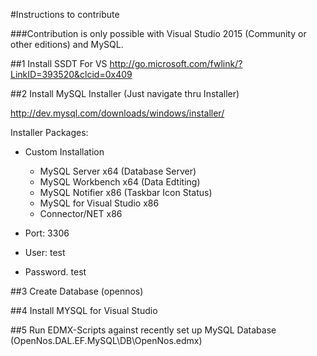 #Instructions to contribute

###Contribution is only possible with Visual Studio 2015 (Community or other editions) and MySQL.

##1 Install SSDT For VS
http://go.microsoft.com/fwlink/?LinkID=393520&clcid=0x409

##2 Install MySQL Installer (Just navigate thru Installer)

http://dev.mysql.com/downloads/windows/installer/

Installer Packages:
- Custom Installation
  - MySQL Server x64 (Database Server)
  - MySQL Workbench x64 (Data Edtiting)
  - MySQL Notifier x86 (Taskbar Icon Status)
  - MySQL for Visual Studio x86
  - Connector/NET x86
  
- Port: 3306
- User: test
- Password. test

##3 Create Database (opennos)

##4 Install MYSQL for Visual Studio

##5 Run EDMX-Scripts against recently set up MySQL Database (OpenNos.DAL.EF.MySQL\DB\OpenNos.edmx)

